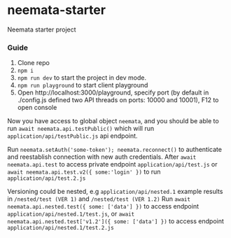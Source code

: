 # neemata-starter

Neemata starter project

### Guide

1. Clone repo
2. `npm i`
3. `npm run dev` to start the project in dev mode.
4. `npm run playground` to start client playground
5. Open http://localhost:3000/playground, specify port (by default in ./config.js defined two API threads on ports: 10000 and 10001), F12 to open console

Now you have access to global object `neemata`, and you should be able to run `await neemata.api.testPublic()`
which will run `application/api/testPublic.js` api endpoint.

Run `neemata.setAuth('some-token'); neemata.reconnect()` to authenticate and reestablish connection with new auth credentials. After `await neemata.api.test` to access private endpoint `application/api/test.js` or `await neemata.api.test.v2({ some:'login' })` to run `application/api/test.2.js`

Versioning could be nested, e.g `application/api/nested.1` example results in `/nested/test (VER 1)` and `/nested/test (VER 1.2)`
Run `await neemata.api.nested.test({ some: ['data'] })` to access endpoint `application/api/nested.1/test.js`, or `await neemata.api.nested.test['v1.2']({ some: ['data'] })` to access endpoint `application/api/nested.1/test.2.js`
